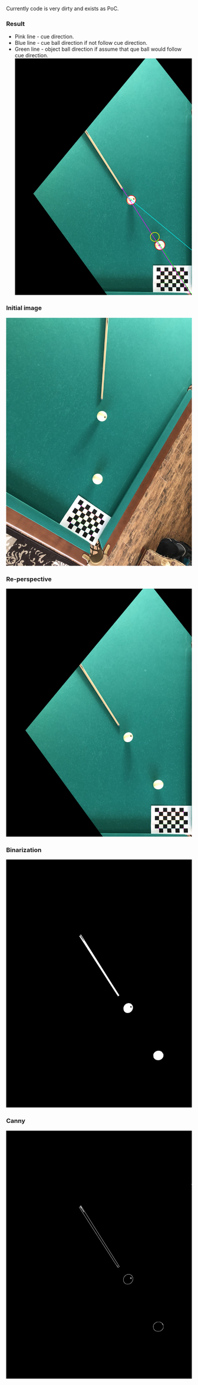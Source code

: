Currently code is very dirty and exists as PoC.
### Result
* Pink line - cue direction.
* Blue line - cue ball direction if not follow cue direction.
* Green line - object ball direction if assume that que ball would follow cue direction.
![Result](https://github.com/drinkertea/Billiard-ball-path-detection/blob/main/out/result.jpg)
### Initial image
![1](https://github.com/drinkertea/Billiard-ball-path-detection/blob/main/out/step.jpg)
### Re-perspective
![2](https://github.com/drinkertea/Billiard-ball-path-detection/blob/main/out/step1.jpg)
### Binarization
![3](https://github.com/drinkertea/Billiard-ball-path-detection/blob/main/out/step2.jpg)
### Canny
![4](https://github.com/drinkertea/Billiard-ball-path-detection/blob/main/out/step3.jpg)
